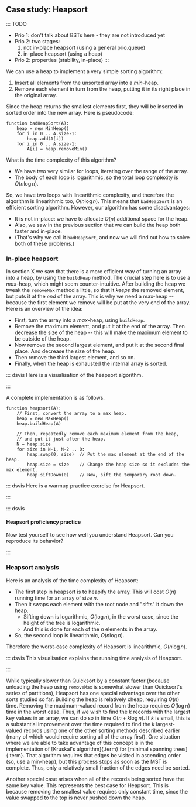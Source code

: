 
## Case study: Heapsort

::: TODO
- Prio 1: don't talk about BSTs here - they are not introduced yet
- Prio 2: two stages:
    1. not in-place heapsort (using a general prio.queue)
    2. in-place heapsort (using a heap)
- Prio 2: properties (stability, in-place)
:::

<!--
Before we get to Heapsort, consider for a moment the practicality of
using a Binary Search Tree for sorting. You could insert all of the
values to be sorted into the BST one by one, then traverse the completed
tree using an inorder traversal. The output would form a sorted list.
This approach is conceptually very similar to
[Quicksort], where
an internal node corresponds to the pivot, and the left (right) subtree
consists of the partition of values smaller (larger) than the pivot.

However, the approach has a number of drawbacks, including the extra
space required by BST pointers and the amount of time required to insert
nodes into the tree. Quicksort implements this same concept in a much
more efficient way. But there is also the possibility that the BST might
be unbalanced, leading to a $O(n^2)$ worst-case running time. And
this is the same problem as Quicksort has with chosing a good pivot (see
the section "Quicksort Analysis" in chapter XX).
-->

We can use a heap to implement a very simple sorting algorithm:

1. Insert all elements from the unsorted array into a *min*-heap.
2. Remove each element in turn from the heap, putting it in its right place in the original array.

Since the heap returns the smallest elements first, they will be inserted in sorted order into the new array.
Here is pseudocode:

    function badHeapSort(A):
        heap = new MinHeap()
        for i in 0 .. A.size-1:
            heap.add(A[i])
        for i in 0 .. A.size-1:
            A[i] = heap.removeMin()

What is the time complexity of this algorithm?

- We have two very similar for loops, iterating over the range of the array.
- The body of each loop is logarithmic, so the total loop complexity is $O(n \log n)$.

So, we have two loops with linearithmic complexity, and therefore the algorithm is linearithmic too, $O(n \log n)$.
This means that `badHeapSort` is an efficient sorting algorithm.
However, our algorithm has some disadvantages:

- It is not in-place: we have to allocate $O(n)$ additional space for the heap.
- Also, we saw in the previous section that we can build the heap both faster and in-place.
- (That's why we call it `badHeapSort`, and now we will find out how to solve both of these problems.)

### In-place heapsort

<!--
Instead, a good sorting algorithm can be devised based on a tree
structure more suited to the purpose. In particular, we would like the
tree to be balanced, space efficient, and fast. The algorithm should
take advantage of the fact that sorting is a special-purpose application
in that all of the values to be stored are available at the start. This
means that we do not necessarily need to insert one value at a time into
the tree structure.

[Heapsort]{.term} is based on the
[heap]{.term} data structure.
Heapsort has all of the advantages just listed. The complete binary tree
is balanced, its array representation is space efficient, and we can
load all values into the tree at once, taking advantage of the efficient
`buildHeap` function. The asymptotic performance of Heapsort when all of
the records have unique key values is $O(n \log n)$ in the best,
average, and worst cases. It is not as fast as Quicksort in the average
case (by a constant factor), but Heapsort has special properties that
will make it particularly useful for
[external sorting](#external-sort){.term} algorithms,
used when sorting data sets too large to fit in main memory.
-->

In section X we saw that there is a more efficient way of turning an array into a heap, by using the `buildHeap` method.
The crucial step here is to use a *max*-heap, which might seem counter-intuitive.
After building the heap we tweak the `removeMax` method a little, so that it *keeps* the removed element, but puts it at the *end* of the array.
This is why we need a max-heap -- because the first element we remove will be put at the very end of the array.
Here is an overview of the idea:

- First, turn the array into a *max*-heap, using `buildHeap`.
- Remove the maximum element, and put it at the end of the array.
  Then decrease the size of the heap -- this will make the maximum element to be outside of the heap.
- Now remove the second largest element, and put it at the second final place.
  And decrease the size of the heap.
- Then remove the third largest element, and so on.
- Finally, when the heap is exhausted the internal array is sorted.

::: dsvis
Here is a visualisation of the heapsort algorithm.

<inlineav id="heapsortCON" src="Sorting/heapsortCON.js" script="DataStructures/binaryheap.js" name="Heapsort Slideshow"/>
:::

A complete implementation is as follows.

    function heapsort(A):
        // First, convert the array to a max heap.
        heap = new MaxHeap()
        heap.buildHeap(A)

        // Then, repeatedly remove each maximum element from the heap,
        // and put it just after the heap.
        N = heap.size
        for size in N-1, N-2 .. 0:
            heap.swap(0, size)  // Put the max element at the end of the heap.
            heap.size = size    // Change the heap size so it excludes the max element.
            heap.siftDown(0)    // Now, sift the temporary root down.


::: dsvis
Here is a warmup practice exercise for Heapsort.

<avembed id="HeapsortStepPRO" src="Sorting/HeapsortStepPRO.html" type="ka" name="Heapsort RemoveMax Proficiency Exercise"/>
:::

::: dsvis
#### Heapsort proficiency practice

Now test yourself to see how well you understand Heapsort. Can you
reproduce its behavior?

<avembed id="heapsortPRO" src="Sorting/heapsortPRO.html" type="pe" name="Heapsort Proficiency Exercise"/>
:::

### Heapsort analysis

Here is an analysis of the time complexity of Heapsort:

- The first step in heapsort is to heapify the array.
  This will cost $O(n)$ running time for an array of size $n$.
- Then it swaps each element with the root node and "sifts" it down the heap.
    - Sifting down is logarithmic, $O(\log n)$, in the worst case, since the height of the tree is logarithmic.
    - And this is done for each of the $n$ elements in the array.
- So, the second loop is linearithmic, $O(n \log n)$.

Therefore the worst-case complexity of Heapsort is linearithmic, $O(n \log n)$.

::: dsvis
This visualisation explains the running time analysis of Heapsort.

<inlineav id="HeapSortAnalysisCON" src="Sorting/HeapSortAnalysisCON.js" script="DataStructures/binaryheap.js" name="Heapsort Analysis Slideshow" links="Sorting/HeapSortAnalysisCON.css"/>
:::

While typically slower than Quicksort by a constant factor (because
unloading the heap using `removeMax` is somewhat slower than
Quicksort's series of partitions), Heapsort has one special advantage
over the other sorts studied so far. Building the heap is relatively
cheap, requiring $O(n)$ time. Removing the maximum-valued record
from the heap requires $O(\log n)$ time in the worst case. Thus, if
we wish to find the $k$ records with the largest key values in an array,
we can do so in time $O(n + k \log n)$. If $k$ is small, this is a
substantial improvement over the time required to find the $k$
largest-valued records using one of the other sorting methods described
earlier (many of which would require sorting all of the array first).
One situation where we are able to take advantage of this concept is in
the implementation of
[Kruskal's algorithm]{.term} for [minimal spanning trees]{.term}.
That algorithm requires that edges be visited in ascending
order (so, use a min-heap), but this process stops as soon as the MST is
complete. Thus, only a relatively small fraction of the edges need be
sorted.

Another special case arises when all of the records being sorted have
the same key value. This represents the best case for Heapsort. This is
because removing the smallest value requires only constant time, since
the value swapped to the top is never pushed down the heap.

